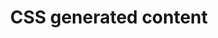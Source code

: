 ---
{
  "title": "CSS generated content",
  "description": "CSS Generated Content is content that is added to the DOM via CSS such as ::before and ::after content.",
  "category": "css",
  "keywords": [
    "CSS generated content"
  ],
  "last_test_date": "2018-07-21",
  "test_results_url": "https://a11ysupport.io/tech/css/generated_content",
  "notes": "Avoid using CSS generated content for meaningful textual additions.",
  "stats": {
    "dragon_win": {
      "chrome": {
        "81": "u",
        "70.0": "u"
      },
      "ie": {
        "11.134": null
      },
      "firefox": {
        "63.0.1": null
      }
    },
    "jaws": {
      "chrome": {
        "75": "a",
        "81": "a"
      },
      "ie": {
        "11": "u"
      },
      "firefox": {
        "67": "y",
        "74": "y"
      },
      "edge": {
        "44": null
      }
    },
    "narrator": {
      "edge": {
        "44": "a"
      }
    },
    "nvda": {
      "chrome": {
        "75": "a",
        "81": "a"
      },
      "firefox": {
        "60": "y",
        "67": "y",
        "74": "y"
      }
    },
    "talkback": {
      "and_chr": {
        "67": "y",
        "76": "y",
        "81": "y"
      }
    },
    "va_and": {
      "and_chr": {
        "77": "a",
        "81": "a"
      }
    },
    "vo_ios": {
      "ios_saf": {
        "13.4.1": "y",
        "12.3.1": "y"
      }
    },
    "vo_macos": {
      "safari": {
        "13.1": "y",
        "12.1.1": "y"
      }
    },
    "orca": {
      "firefox": {
        "69": "y",
        "74": "y"
      }
    },
    "vc_ios": {
      "ios_saf": {
        "13.4.1": "a",
        "13.0": "a"
      }
    },
    "vc_macos": {
      "safari": {
        "13.1": "a",
        "13.0.2": "a"
      }
    },
    "wsr": {
      "chrome": {
        "77": "u",
        "81": "u"
      },
      "edge": {
        "44": null
      }
    }
  },
  "links": {
    "Chrome bug for incorrect button name mapping": "https://bugs.chromium.org/p/chromium/issues/detail?id=1071827",
    "CSS Generated Content Module Level 3": "https://www.w3.org/TR/2016/WD-css-content-3-20160602/",
    "Accessible Name and Description Computation: Step 2F": "https://www.w3.org/TR/accname-1.1/https://www.w3.org/TR/accname-1.1/#step2F.ii"
  }
}
---